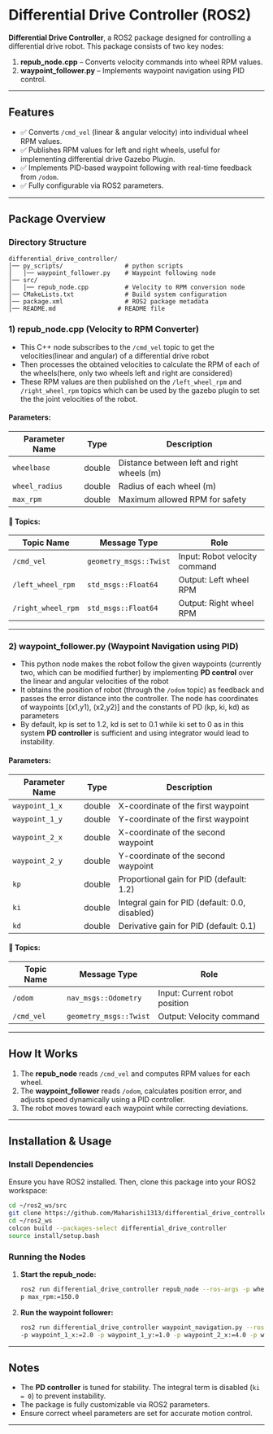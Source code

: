 # Differential Drive Controller (ROS2)

**Differential Drive Controller**, a ROS2 package designed for controlling a differential drive robot. This package consists of two key nodes: 
1. **repub_node.cpp** – Converts velocity commands into wheel RPM values.
2. **waypoint_follower.py** – Implements waypoint navigation using PID control.

---

## Features
- ✅ Converts `/cmd_vel` (linear & angular velocity) into individual wheel RPM values.
- ✅ Publishes RPM values for left and right wheels, useful for implementing differential drive Gazebo Plugin.
- ✅ Implements PID-based waypoint following with real-time feedback from `/odom`.
- ✅ Fully configurable via ROS2 parameters.

---

## Package Overview

### Directory Structure
```
differential_drive_controller/
│── py_scripts/                 # python scripts 
│   │── waypoint_follower.py    # Waypoint following node
│── src/
│   │── repub_node.cpp          # Velocity to RPM conversion node
│── CMakeLists.txt              # Build system configuration
│── package.xml                 # ROS2 package metadata
│── README.md                 # README file

```

### 1) repub_node.cpp (Velocity to RPM Converter)
- This C++ node subscribes to the `/cmd_vel` topic to get the velocities(linear and angular) of a differential drive robot 
- Then processes the obtained velocities to calculate the RPM of each of the wheels(here, only two wheels left and right are considered) 
- These RPM values are then published on the `/left_wheel_rpm` and `/right_wheel_rpm` topics which can be used by the gazebo plugin to set the the joint velocities of the robot.
#### Parameters:
| Parameter Name | Type   | Description |
|---------------|--------|-------------|
| `wheelbase`   | double | Distance between left and right wheels (m) |
| `wheel_radius`| double | Radius of each wheel (m) |
| `max_rpm`     | double | Maximum allowed RPM for safety |

#### 🔗 Topics:
| Topic Name         | Message Type              | Role |
|--------------------|--------------------------|------------------------------|
| `/cmd_vel`        | `geometry_msgs::Twist`   | Input: Robot velocity command |
| `/left_wheel_rpm` | `std_msgs::Float64`      | Output: Left wheel RPM |
| `/right_wheel_rpm`| `std_msgs::Float64`      | Output: Right wheel RPM |

---

### 2) waypoint_follower.py (Waypoint Navigation using PID)
- This python node makes the robot follow the given waypoints (currently two, which can be modified further) by implementing **PD control** over the linear and angular velocities of the robot 
- It obtains the position of robot (through the `/odom` topic) as feedback and passes the error distance into the controller. The node has coordinates of waypoints [(x1,y1), (x2,y2)] and the constants of PD (kp, ki, kd) as parameters 
- By default, kp is set to 1.2, kd is set to 0.1 while ki set to 0 as in this system **PD controller** is sufficient and using integrator would lead to instability.

#### Parameters:
| Parameter Name   | Type   | Description |
|-----------------|--------|----------------------------|
| `waypoint_1_x`  | double | X-coordinate of the first waypoint |
| `waypoint_1_y`  | double | Y-coordinate of the first waypoint |
| `waypoint_2_x`  | double | X-coordinate of the second waypoint |
| `waypoint_2_y`  | double | Y-coordinate of the second waypoint |
| `kp`            | double | Proportional gain for PID (default: 1.2) |
| `ki`            | double | Integral gain for PID (default: 0.0, disabled) |
| `kd`            | double | Derivative gain for PID (default: 0.1) |

#### 🔗 Topics:
| Topic Name  | Message Type           | Role |
|------------|------------------------|-------------------------------------|
| `/odom`    | `nav_msgs::Odometry`   | Input: Current robot position |
| `/cmd_vel` | `geometry_msgs::Twist` | Output: Velocity command |

---

## How It Works
1. The **repub_node** reads `/cmd_vel` and computes RPM values for each wheel.
2. The **waypoint_follower** reads `/odom`, calculates position error, and adjusts speed dynamically using a PID controller.
3. The robot moves toward each waypoint while correcting deviations.

---

## Installation & Usage
### Install Dependencies
Ensure you have ROS2 installed. Then, clone this package into your ROS2 workspace:
```bash
cd ~/ros2_ws/src
git clone https://github.com/Maharishi1313/differential_drive_controller
cd ~/ros2_ws
colcon build --packages-select differential_drive_controller
source install/setup.bash
```

### Running the Nodes
1. **Start the repub_node:**
   ```bash
   ros2 run differential_drive_controller repub_node --ros-args -p wheel_base:=0.287 -p wheel_radius:=0.033 - 
   p max_rpm:=150.0
   ```
2. **Run the waypoint follower:**
   ```bash
   ros2 run differential_drive_controller waypoint_navigation.py --ros-args 
   -p waypoint_1_x:=2.0 -p waypoint_1_y:=1.0 -p waypoint_2_x:=4.0 -p waypoint_2_y:=3.0

   ```

---

## Notes
- The **PD controller** is tuned for stability. The integral term is disabled (`ki = 0`) to prevent instability.
- The package is fully customizable via ROS2 parameters.
- Ensure correct wheel parameters are set for accurate motion control.

---


